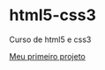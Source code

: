 # html5-css3
 Curso de html5 e css3

<a href="https://nathanbergamo.github.io/html5-css3/Exercicios na prática/as casas de hogwarts/index.html">Meu primeiro projeto</a>
